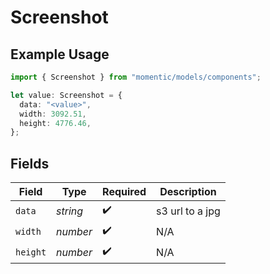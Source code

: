 # Screenshot

## Example Usage

```typescript
import { Screenshot } from "momentic/models/components";

let value: Screenshot = {
  data: "<value>",
  width: 3092.51,
  height: 4776.46,
};
```

## Fields

| Field              | Type               | Required           | Description        |
| ------------------ | ------------------ | ------------------ | ------------------ |
| `data`             | *string*           | :heavy_check_mark: | s3 url to a jpg    |
| `width`            | *number*           | :heavy_check_mark: | N/A                |
| `height`           | *number*           | :heavy_check_mark: | N/A                |
